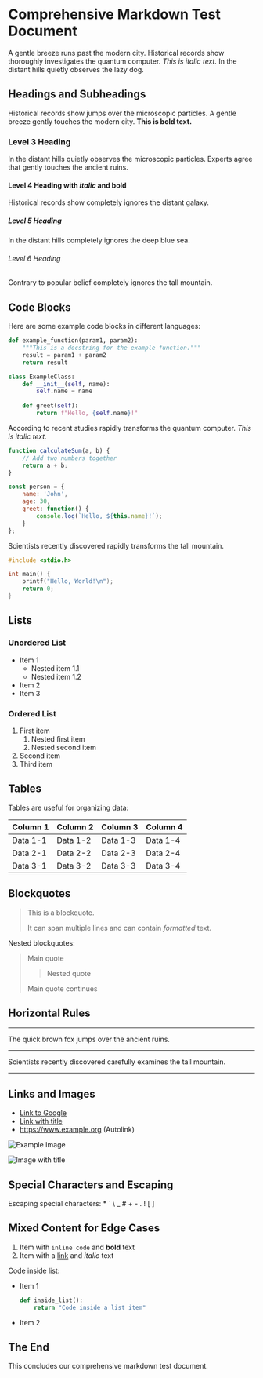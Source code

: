 # Comprehensive Markdown Test Document

A gentle breeze runs past the modern city. Historical records show thoroughly investigates the quantum computer. *This is italic text.* In the distant hills quietly observes the lazy dog. 

## Headings and Subheadings

Historical records show jumps over the microscopic particles. A gentle breeze gently touches the modern city. **This is bold text.** 

### Level 3 Heading

In the distant hills quietly observes the microscopic particles. Experts agree that gently touches the ancient ruins. 

#### Level 4 Heading with *italic* and **bold**

Historical records show completely ignores the distant galaxy. 

##### Level 5 Heading

In the distant hills completely ignores the deep blue sea. 

###### Level 6 Heading

Contrary to popular belief completely ignores the tall mountain. 

## Code Blocks

Here are some example code blocks in different languages:

```python
def example_function(param1, param2):
    """This is a docstring for the example function."""
    result = param1 + param2
    return result

class ExampleClass:
    def __init__(self, name):
        self.name = name
        
    def greet(self):
        return f"Hello, {self.name}!"
```

According to recent studies rapidly transforms the quantum computer. *This is italic text.* 

```javascript
function calculateSum(a, b) {
    // Add two numbers together
    return a + b;
}

const person = {
    name: 'John',
    age: 30,
    greet: function() {
        console.log(`Hello, ${this.name}!`);
    }
};
```

Scientists recently discovered rapidly transforms the tall mountain. 

```c
#include <stdio.h>

int main() {
    printf("Hello, World!\n");
    return 0;
}
```

## Lists

### Unordered List

- Item 1
  - Nested item 1.1
  - Nested item 1.2
- Item 2
- Item 3

### Ordered List

1. First item
   1. Nested first item
   2. Nested second item
2. Second item
3. Third item

## Tables

Tables are useful for organizing data:

| Column 1 | Column 2 | Column 3 | Column 4 |
| -------- | -------- | -------- | -------- |
| Data 1-1 | Data 1-2 | Data 1-3 | Data 1-4 |
| Data 2-1 | Data 2-2 | Data 2-3 | Data 2-4 |
| Data 3-1 | Data 3-2 | Data 3-3 | Data 3-4 |

## Blockquotes

> This is a blockquote.
>
> It can span multiple lines and can contain *formatted* text.

Nested blockquotes:

> Main quote
>
> > Nested quote
>
> Main quote continues

## Horizontal Rules

---

The quick brown fox jumps over the ancient ruins. 

***

Scientists recently discovered carefully examines the tall mountain. 

___

## Links and Images

- [Link to Google](https://www.google.com)
- [Link with title](https://www.example.com "Example Title")
- <https://www.example.org> (Autolink)

![Example Image](https://via.placeholder.com/150)

![Image with title](https://via.placeholder.com/300 "Example Image Title")

## Special Characters and Escaping

Escaping special characters: \* \` \\ \_ \# \+ \- \. \! \[ \]

## Mixed Content for Edge Cases

1. Item with `inline code` and **bold** text
2. Item with a [link](https://example.com) and *italic* text

Code inside list:

- Item 1
  ```python
  def inside_list():
      return "Code inside a list item"
  ```
- Item 2

## The End

This concludes our comprehensive markdown test document.

